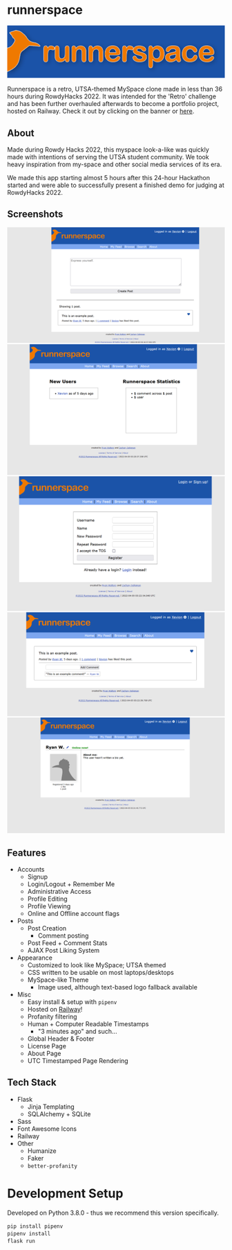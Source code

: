 # runnerspace

[![Runnerspace Banner][banner-url]][deployment-url]

Runnerspace is a retro, UTSA-themed MySpace clone made in less than 36 hours during RowdyHacks 2022. It was intended for the 'Retro' challenge
and has been further overhauled afterwards to become a portfolio project, hosted on Railway. Check it out by clicking on the banner or [here][deployment-url].

## About

Made during Rowdy Hacks 2022, this myspace look-a-like was quickly made with intentions of serving the UTSA student community. We took heavy
inspiration from my-space and other social media services of its era.

We made this app starting almost 5 hours after this 24-hour Hackathon started and were able to successfully present a finished demo for judging at RowdyHacks 2022.

## Screenshots

![Feed Screenshot](./.media/feed.png)
![Index Screenshot](./.media/index.png)
![Sign-up Screenshot](./.media/signup.png)
![Post Comments Screenshot](./.media/comments.png)
![Profile Screenshot](./.media/profile.png)

## Features

- Accounts
    - Signup
    - Login/Logout + Remember Me
    - Administrative Access
    - Profile Editing
    - Profile Viewing
    - Online and Offline account flags
- Posts
    - Post Creation
      - Comment posting
    - Post Feed + Comment Stats
    - AJAX Post Liking System
- Appearance
    - Customized to look like MySpace; UTSA themed
    - CSS written to be usable on most laptops/desktops
    - MySpace-like Theme
        - Image used, although text-based logo fallback available
- Misc
    - Easy install & setup with `pipenv`
    - Hosted on [Railway][deployment-url]!
    - Profanity filtering
    - Human + Computer Readable Timestamps
        - "3 minutes ago" and such...
    - Global Header & Footer
    - License Page
    - About Page
    - UTC Timestamped Page Rendering

## Tech Stack

- Flask
    - Jinja Templating
    - SQLAlchemy + SQLite
- Sass
- Font Awesome Icons
- Railway
- Other
    - Humanize
    - Faker
    - `better-profanity`

# Development Setup

Developed on Python 3.8.0 - thus we recommend this version specifically.

```bash
pip install pipenv
pipenv install
flask run
```


[banner-url]: ./static/runnerspace-banner-slim.png
[deployment-url]: https://runnerspace.xevion.dev/
